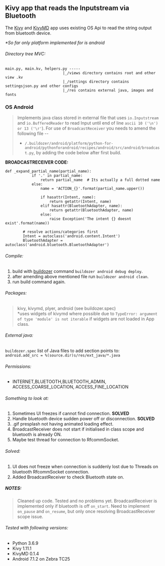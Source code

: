## Kivy app that reads the Inputstream via Bluetooth
The [Kivy](https://kivy.org/doc/stable/) and [KivyMD](https://kivymd.readthedocs.io/en/latest/) app uses existing OS Api to read the string output from bluetooth device. 

_*So far only platform implemented for is android_

###### Directory tree MVC:
```
main.py, main.kv, helpers.py -----
                          |_/views directory contains root and other view .kv
                          |_/settings directory contains settingsjson.py and other configs
                          |_/res contains external java, images and fonts
```

### OS Android
> Implements java class stored in external file that uses `io.Inputstream` and `io.BufferedReader`
  to read Input until end of line `ascii 10 ('\n') or 13 ('\r'`).
> For use of `BroadcastReceiver` you needs to amend the following file -- 
> * `/.buildozer/android/platform/python-for-android/pythonforandroid/recipes/android/src/android/broadcast.py`, 
> by adding the code below after first build.

**BROADCASTRECEIVER CODE:**
```
def _expand_partial_name(partial_name):
            if '.' in partial_name:
                return partial_name  # Its actually a full dotted name
            else:
                name = 'ACTION_{}'.format(partial_name.upper())

                if hasattr(Intent, name):
                    return getattr(Intent, name)
                elif hasattr(BluetoothAdapter, name):
                    return getattr(BluetoothAdapter, name)
                else:
                    raise Exception('The intent {} doesnt exist'.format(name))

        # resolve actions/categories first
        Intent = autoclass('android.content.Intent')
        BluetoothAdapter = autoclass('android.bluetooth.BluetoothAdapter')
```

###### Compile:
1. build with [buildozer](https://buildozer.readthedocs.io/en/latest/) command `buildozer android debug deploy`.
1. after amending above mentioned file run `buildozer android clean`.
1. run build command again.

###### Packages:
> kivy, kivymd, plyer, android (see buildozer.spec) <br />
> *uses widgets of kivymd where possible due to `TypeError: argument of type 'module' is not iterable` if
> widgets are not loaded in App class.

###### External java:
`buildozer.spec` list of Java files to add section points to: <br />
        `android.add_src = %(source.dir)s/res/ext_java/*.java`

###### Permissions:
* INTERNET,BLUETOOTH,BLUETOOTH_ADMIN, ACCESS_COARSE_LOCATION, ACCESS_FINE_LOCATION 
  
###### Something to look at:
1. Sometimes UI freezes if cannot find connection. **SOLVED** 
1. Handle bluetooth device sudden power off or disconnection. **SOLVED**
1. .gif presplash not having animated loading effect.
1. BroadcastReceiver does not start if initialised in class scope and bluetooth is already ON.
1. Maybe test thread for connection to RfcommSocket.

###### Solved:
1. UI does not freeze when connection is suddenly lost due to Threads on bluetooth RfcommSocket connection.
1. Added BroadcastReceiver to check Bluetooth state on.

##### NOTES:
> Cleaned up code.  Tested and no problems yet.
> BroadcastReceiver is implemented only if bluetooth is off `on_start`.  Need to implement `on_pause` and `on_resume`, but only once resolving BroadcastReceiver scope issue.

###### Tested with following versions:
* Python 3.6.9
* Kivy 1.11.1
* KivyMD 0.1.4
* Android 7.1.2 on Zebra TC25
